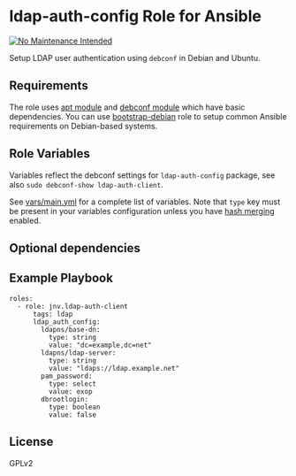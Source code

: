 # ldap-auth-config Role for Ansible

[![No Maintenance Intended](http://unmaintained.tech/badge.svg)](http://unmaintained.tech/)

Setup LDAP user authentication using `debconf` in Debian and Ubuntu.

## Requirements

The role uses [apt module](http://docs.ansible.com/apt_module.html) and [debconf module](http://docs.ansible.com/debconf_module.html) which have basic dependencies. You can use [bootstrap-debian](https://github.com/cederberg/ansible-bootstrap-debian) role to setup common Ansible requirements on Debian-based systems.

## Role Variables

Variables reflect the debconf settings for `ldap-auth-config` package, see also `sudo debconf-show ldap-auth-client`.

See [vars/main.yml](https://github.com/jnv/ansible-role-ldap-auth-client/blob/master/vars/main.yml) for a complete list of variables. Note that `type` key must be present in your variables configuration unless you have [hash merging](http://docs.ansible.com/intro_configuration.html#hash-behaviour) enabled.

## Optional dependencies


## Example Playbook

```
roles:
  - role: jnv.ldap-auth-client
      tags: ldap
      ldap_auth_config:
        ldapns/base-dn:
          type: string
          value: "dc=example,dc=net"
        ldapns/ldap-server:
          type: string
          value: "ldaps://ldap.example.net"
        pam_password:
          type: select
          value: exop
        dbrootlogin:
          type: boolean
          value: false
```

License
-------

GPLv2
